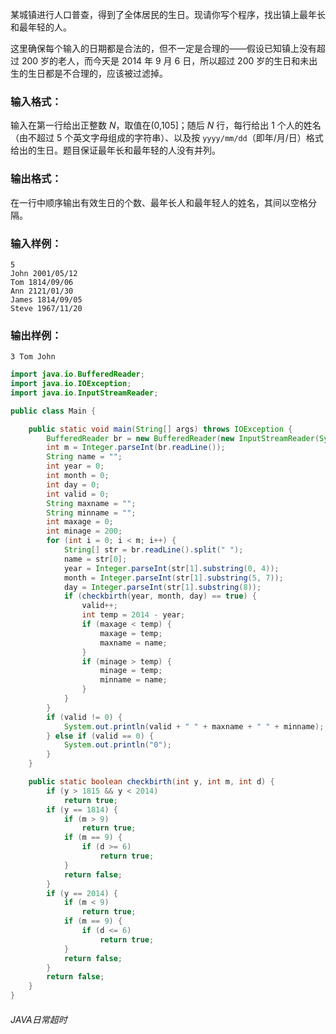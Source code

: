 某城镇进行人口普查，得到了全体居民的生日。现请你写个程序，找出镇上最年长和最年轻的人。

这里确保每个输入的日期都是合法的，但不一定是合理的——假设已知镇上没有超过 200 岁的老人，而今天是 2014 年 9 月 6 日，所以超过 200 岁的生日和未出生的生日都是不合理的，应该被过滤掉。

### 输入格式：

输入在第一行给出正整数 *N*，取值在(0,105]；随后 *N* 行，每行给出 1 个人的姓名（由不超过 5 个英文字母组成的字符串）、以及按 `yyyy/mm/dd`（即年/月/日）格式给出的生日。题目保证最年长和最年轻的人没有并列。

### 输出格式：

在一行中顺序输出有效生日的个数、最年长人和最年轻人的姓名，其间以空格分隔。

### 输入样例：

```in
5
John 2001/05/12
Tom 1814/09/06
Ann 2121/01/30
James 1814/09/05
Steve 1967/11/20
```

### 输出样例：

```out
3 Tom John
```

```java
import java.io.BufferedReader;
import java.io.IOException;
import java.io.InputStreamReader;

public class Main {

	public static void main(String[] args) throws IOException {
		BufferedReader br = new BufferedReader(new InputStreamReader(System.in));
		int m = Integer.parseInt(br.readLine());
		String name = ""; 
		int year = 0; 
		int month = 0; 
		int day = 0; 
		int valid = 0; 
		String maxname = ""; 
		String minname = ""; 
		int maxage = 0; 
		int minage = 200; 
		for (int i = 0; i < m; i++) {
			String[] str = br.readLine().split(" ");
			name = str[0];
			year = Integer.parseInt(str[1].substring(0, 4));
			month = Integer.parseInt(str[1].substring(5, 7));
			day = Integer.parseInt(str[1].substring(8));
			if (checkbirth(year, month, day) == true) {
				valid++;
				int temp = 2014 - year; 
				if (maxage < temp) {
					maxage = temp;
					maxname = name;
				}
				if (minage > temp) {
					minage = temp;
					minname = name;
				}
			}
		}
		if (valid != 0) {
			System.out.println(valid + " " + maxname + " " + minname);
		} else if (valid == 0) {
			System.out.println("0");
		}
	}

	public static boolean checkbirth(int y, int m, int d) { 
		if (y > 1815 && y < 2014)
			return true;
		if (y == 1814) {
			if (m > 9)
				return true;
			if (m == 9) {
				if (d >= 6)
					return true;
			}
			return false;
		}
		if (y == 2014) {
			if (m < 9)
				return true;
			if (m == 9) {
				if (d <= 6)
					return true;
			}
			return false;
		}
		return false;
	}
}

```

###### JAVA日常超时
